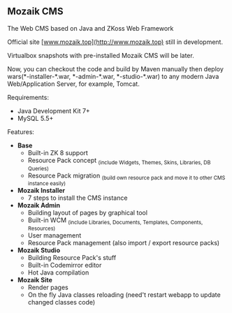 Mozaik CMS
---
The Web CMS based on Java and ZKoss Web Framework<br/>

Official site [www.mozaik.top](http://www.mozaik.top) still in development.

Virtualbox snapshots with pre-installed Mozaik CMS will be later.

Now, you can checkout the code and build by Maven manually then deploy wars(\*-installer-\*.war, \*-admin-\*.war, \*-studio-\*.war) to any modern Java Web/Application Server, for example, Tomcat.

Requirements:
 * Java Development Kit 7+
 * MySQL 5.5+
 
Features:

* **Base**
  * Built-in ZK 8 support
  * Resource Pack concept <sub>(include Widgets, Themes, Skins, Libraries, DB Queries)</sub>
  * Resource Pack migration <sub>(build own resource pack and move it to other CMS instance easily)</sub>
* **Mozaik Installer**
  * 7 steps to install the CMS instance
* **Mozaik Admin**
  * Building layout of pages by graphical tool
  * Built-in WCM <sub>(include Libraries, Documents, Templates, Components, Resources)</sub>
  * User management
  * Resource Pack management (also import / export resource packs)
* **Mozaik Studio**
  * Building Resource Pack's stuff
  * Built-in Codemirror editor
  * Hot Java compilation
* **Mozaik Site**
  * Render pages
  * On the fly Java classes reloading (need't restart webapp to update changed classes code)

